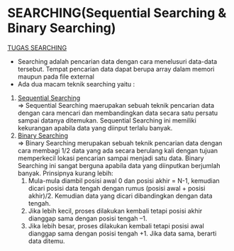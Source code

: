 # SEARCHING(Sequential Searching & Binary Searching)
[TUGAS SEARCHING](https://github.com/Rio-Arya/Algoritma-dan-Struktur-Data)
- Searching adalah pencarian data dengan cara menelusuri data-data tersebut. Tempat pencarian data dapat berupa array dalam memori maupun pada file external
- Ada dua macam teknik searching yaitu :
 1. [Sequential Searching](https://github.com/Rio-Arya/Algoritma-dan-Struktur-Data/tree/main/SEARCHING/Sequential%20Searching)\
      &rArr; Sequential Searching maerupakan sebuah teknik pencarian data dengan cara mencari dan membandingkan data secara satu persatu sampai datanya ditemukan.
      Sequential Searching ini memiliki kekurangan apabila data yang diinput terlalu banyak.
 2. [Binary Searching](https://github.com/Rio-Arya/Algoritma-dan-Struktur-Data/tree/main/SEARCHING/Binary%20Searching)\
      &rArr; Binary Searching merupakan sebuah teknik pencarian data dengan cara membagi 1/2 data yang ada secara berulang kali dengan tujuan memperkecil lokasi pencarian sampai menjadi satu data.
Binary Searching ini sangat berguna apabila data yang diinputkan berjumlah banyak. Prinsipnya kurang lebih:
      1. Mula-mula diambil posisi awal 0 dan posisi akhir = N-1, kemudian dicari posisi data tengah dengan rumus (posisi awal + posisi akhir)/2. Kemudian data yang dicari dibandingkan dengan data tengah.
      2. Jika lebih kecil, proses dilakukan kembali tetapi posisi akhir dianggap sama dengan posisi tengah –1.
      3. Jika lebih besar, proses dilakukan kembali tetapi posisi awal dianggap sama dengan posisi tengah +1. Jika data sama, berarti data ditemu.
